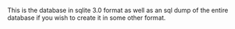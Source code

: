 This is the database in sqlite 3.0 format as well as an sql dump of the entire database if you wish to create it in some other format.
